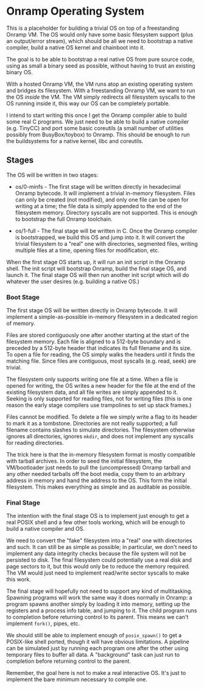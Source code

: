 # Onramp Operating System

This is a placeholder for building a trivial OS on top of a freestanding Onramp VM. The OS would only have some basic filesystem support (plus an output/error stream), which should be all we need to bootstrap a native compiler, build a native OS kernel and chainboot into it.

The goal is to be able to bootstrap a real native OS from pure source code, using as small a binary seed as possible, without having to trust an existing binary OS.

With a hosted Onramp VM, the VM runs atop an existing operating system and bridges its filesystem. With a freestanding Onramp VM, we want to run the OS *inside* the VM. The VM simply redirects all filesystem syscalls to the OS running inside it, this way our OS can be completely portable.

I intend to start writing this once I get the Onramp compiler able to build some real C programs. We just need to be able to build a native compiler (e.g. TinyCC) and port some basic coreutils (a small number of utilities possibly from BusyBox/toybox) to Onramp. This should be enough to run the buildsystems for a native kernel, libc and coreutils.



## Stages

The OS will be written in two stages:

- os/0-minfs - The first stage will be written directly in hexadecimal Onramp bytecode. It will implement a trivial in-memory filesystem. Files can only be created (not modified), and only one file can be open for writing at a time; the file data is simply appended to the end of the filesystem memory. Directory syscalls are not supported. This is enough to bootstrap the full Onramp toolchain.

- os/1-full - The final stage will be written in C. Once the Onramp compiler is bootstrapped, we build this OS and jump into it. It will convert the trivial filesystem to a "real" one with directories, segmented files, writing multiple files at a time, opening files for modification, etc.

When the first stage OS starts up, it will run an init script in the Onramp shell. The init script will bootstrap Onramp, build the final stage OS, and launch it. The final stage OS will then run another init script which will do whatever the user desires (e.g. building a native OS.)



### Boot Stage

The first stage OS will be written directly in Onramp bytecode. It will implement a simple-as-possible in-memory filesystem in a dedicated region of memory.

Files are stored contiguously one after another starting at the start of the filesystem memory. Each file is aligned to a 512-byte boundary and is preceded by a 512-byte header that indicates its full filename and its size. To open a file for reading, the OS simply walks the headers until it finds the matching file. Since files are contiguous, most syscalls (e.g. read, seek) are trivial.

The filesystem only supports writing one file at a time. When a file is opened for writing, the OS writes a new header for the file at the end of the existing filesystem data, and all file writes are simply appended to it. Seeking is only supported for reading files, not for writing files (this is one reason the early stage compilers use trampolines to set up stack frames.)

Files cannot be modified. To delete a file we simply write a flag to its header to mark it as a tombstone. Directories are not really supported; a full filename contains slashes to simulate directories. The filesystem otherwise ignores all directories, ignores `mkdir`, and does not implement any syscalls for reading directories.

The trick here is that the in-memory filesystem format is mostly compatible with tarball archives. In order to seed the initial filesystem, the VM/bootloader just needs to pull the (uncompressed) Onramp tarball and any other needed tarballs off the boot media, copy them to an arbitrary address in memory and hand the address to the OS. This form the initial filesystem. This makes everything as simple and as auditable as possible.



### Final Stage

The intention with the final stage OS is to implement just enough to get a real POSIX shell and a few other tools working, which will be enough to build a native compiler and OS.

We need to convert the "fake" filesystem into a "real" one with directories and such. It can still be as simple as possible; in particular, we don't need to implement any data integrity checks because the file system will not be persisted to disk. The final filesystem could potentially use a real disk and page sectors to it, but this would only be to reduce the memory required. The VM would just need to implement read/write sector syscalls to make this work.

The final stage will hopefully not need to support any kind of multitasking. Spawning programs will work the same way it does normally in Onramp: a program spawns another simply by loading it into memory, setting up the registers and a process info table, and jumping to it. The child program runs to completion before returning control to its parent. This means we can't implement `fork()`, pipes, etc.

We should still be able to implement enough of `posix_spawn()` to get a POSIX-like shell ported, though it will have obvious limitations. A pipeline can be simulated just by running each program one after the other using temporary files to buffer all data. A "background" task can just run to completion before returning control to the parent.

Remember, the goal here is not to make a real interactive OS. It's just to implement the bare minimum necessary to compile one.
